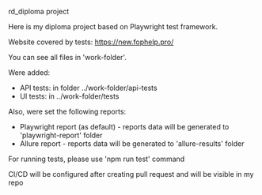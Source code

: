 rd_diploma project

Here is my diploma project based on Playwright test framework.

Website covered by tests: https://new.fophelp.pro/

You can see all files in 'work-folder'.

Were added:
- API tests: in folder ../work-folder/api-tests
- UI tests: in ../work-folder/tests

Also, were set the following reports:
- Playwright report (as default) - reports data will be generated to 'playwright-report' folder
- Allure report - reports data will be generated to 'allure-results' folder

For running tests, please use 'npm run test' command

CI/CD will be configured after creating pull request and will be visible in my repo